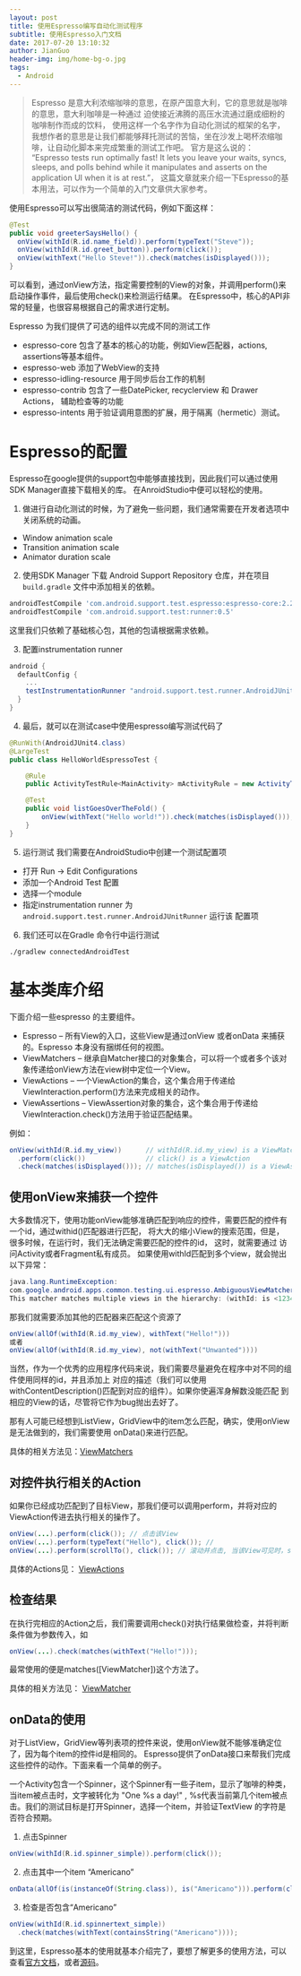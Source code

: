 ```yaml
---
layout: post
title: 使用Espresso编写自动化测试程序
subtitle: 使用Espresso入门文档
date: 2017-07-20 13:10:32
author: JianGuo
header-img: img/home-bg-o.jpg
tags:
  - Android
---
```


> Espresso 是意大利浓缩咖啡的意思，在原产国意大利，它的意思就是咖啡的意思，意大利咖啡是一种通过
迫使接近沸腾的高压水流通过磨成细粉的咖啡制作而成的饮料， 使用这样一个名字作为自动化测试的框架的名字，
我想作者的意思是让我们都能够拜托测试的苦恼，坐在沙发上喝杯浓缩咖啡，让自动化脚本来完成繁重的测试工作吧。
官方是这么说的： “Espresso tests run optimally fast! It lets you leave your waits, syncs,
sleeps, and polls behind while it manipulates and asserts on the application UI when it is at rest.”，
这篇文章就来介绍一下Espresso的基本用法，可以作为一个简单的入门文章供大家参考。

使用Espresso可以写出很简洁的测试代码，例如下面这样：
```java
@Test
public void greeterSaysHello() {
  onView(withId(R.id.name_field)).perform(typeText("Steve"));
  onView(withId(R.id.greet_button)).perform(click());
  onView(withText("Hello Steve!")).check(matches(isDisplayed()));
}
```
可以看到，通过onView方法，指定需要控制的View的对象，并调用perform()来启动操作事件，最后使用check()来检测运行结果。
在Espresso中，核心的API非常的轻量，也很容易根据自己的需求进行定制。

Espresso 为我们提供了可选的组件以完成不同的测试工作
- espresso-core 包含了基本的核心的功能，例如View匹配器，actions, assertions等基本组件。
- espresso-web 添加了WebView的支持
- espresso-idling-resource 用于同步后台工作的机制
- espresso-contrib 包含了一些DatePicker, recyclerview 和 Drawer Actions， 辅助检查等的功能
- espresso-intents 用于验证调用意图的扩展，用于隔离（hermetic）测试。


# Espresso的配置
Espresso在google提供的support包中能够直接找到，因此我们可以通过使用SDK Manager直接下载相关的库。
在AnroidStudio中便可以轻松的使用。

1. 做进行自动化测试的时候，为了避免一些问题，我们通常需要在开发者选项中关闭系统的动画。
- Window animation scale
- Transition animation scale
- Animator duration scale

2. 使用SDK Manager 下载 Android Support Repository 仓库，并在项目 ```build.gradle``` 文件中添加相关的依赖。
```gradle
androidTestCompile 'com.android.support.test.espresso:espresso-core:2.2.2'
androidTestCompile 'com.android.support.test:runner:0.5'
```
这里我们只依赖了基础核心包，其他的包请根据需求依赖。

3. 配置instrumentation runner
```gradle
android {
  defaultConfig {
    ...
    testInstrumentationRunner "android.support.test.runner.AndroidJUnitRunner"
  }
}
```

4. 最后，就可以在测试case中使用espresso编写测试代码了
```java
@RunWith(AndroidJUnit4.class)
@LargeTest
public class HelloWorldEspressoTest {

    @Rule
    public ActivityTestRule<MainActivity> mActivityRule = new ActivityTestRule(MainActivity.class);

    @Test
    public void listGoesOverTheFold() {
        onView(withText("Hello world!")).check(matches(isDisplayed()));
    }
}
```

5. 运行测试
我们需要在AndroidStudio中创建一个测试配置项
 - 打开 Run -> Edit Configurations
 - 添加一个Android Test 配置
 - 选择一个module
 - 指定instrumentation runner 为 ```android.support.test.runner.AndroidJUnitRunner```
运行该 配置项

6. 我们还可以在Gradle 命令行中运行测试
```
./gradlew connectedAndroidTest
```

# 基本类库介绍
下面介绍一些espresso 的主要组件。
- Espresso – 所有View的入口，这些View是通过onView 或者onData 来捕获的。Espresso 本身没有捆绑任何的视图。
- ViewMatchers – 继承自Matcher接口的对象集合，可以将一个或者多个该对象传递给onView方法在view树中定位一个View。
- ViewActions – 一个ViewAction的集合，这个集合用于传递给ViewInteraction.perform()方法来完成相关的动作。
- ViewAssertions – ViewAssertion对象的集合，这个集合用于传递给ViewInteraction.check()方法用于验证匹配结果。

例如：
```java
onView(withId(R.id.my_view))      // withId(R.id.my_view) is a ViewMatcher
  .perform(click())               // click() is a ViewAction
  .check(matches(isDisplayed())); // matches(isDisplayed()) is a ViewAssertion
```
## 使用onView来捕获一个控件
大多数情况下，使用功能onView能够准确匹配到响应的控件，需要匹配的控件有一个id，通过withid()匹配器进行匹配，
将大大的缩小View的搜索范围，但是，很多时候，在运行时，我们无法确定需要匹配的控件的id， 这时，就需要通过
访问Activity或者Fragment私有成员。
如果使用withId匹配到多个view，就会抛出以下异常：
```java
java.lang.RuntimeException:
com.google.android.apps.common.testing.ui.espresso.AmbiguousViewMatcherException:
This matcher matches multiple views in the hierarchy: (withId: is <123456789>)
```
那我们就需要添加其他的匹配器来匹配这个资源了
```java
onView(allOf(withId(R.id.my_view), withText("Hello!")))
或者
onView(allOf(withId(R.id.my_view), not(withText("Unwanted"))))
```
当然，作为一个优秀的应用程序代码来说，我们需要尽量避免在程序中对不同的组件使用同样的id，并且添加上
对应的描述（我们可以使用withContentDescription()匹配到对应的组件）。如果你使遍浑身解数没能匹配
到相应的View的话，尽管将它作为bug抛出去好了。

那有人可能已经想到ListView，GridView中的item怎么匹配，确实，使用onView是无法做到的，我们需要使用
onData()来进行匹配。

具体的相关方法见：[ViewMatchers](https://android.googlesource.com/platform/frameworks/testing/+/android-support-test/espresso/core/src/main/java/android/support/test/espresso/matcher/ViewMatchers.java)


## 对控件执行相关的Action
如果你已经成功匹配到了目标View，那我们便可以调用perform，并将对应的ViewAction传进去执行相关的操作了。
```java
onView(...).perform(click()); // 点击该View
onView(...).perform(typeText("Hello"), click()); //
onView(...).perform(scrollTo(), click()); // 滚动并点击, 当该View可见时，scrollTo无效
```

具体的Actions见：
 [ViewActions](https://android.googlesource.com/platform/frameworks/testing/+/android-support-test/espresso/core/src/main/java/android/support/test/espresso/action/ViewActions.java)

## 检查结果
在执行完相应的Action之后，我们需要调用check()对执行结果做检查，并将判断条件做为参数传入，如
```java
onView(...).check(matches(withText("Hello!")));
```
最常使用的便是matches([ViewMatcher])这个方法了。

具体的相关方法见：
[ViewMatcher](https://android.googlesource.com/platform/frameworks/testing/+/android-support-test/espresso/core/src/main/java/android/support/test/espresso/matcher/ViewMatchers.java)

## onData的使用
对于ListView，GridView等列表项的控件来说，使用onView就不能够准确定位了，因为每个item的控件id是相同的。
Espresso提供了onData接口来帮我们完成这些控件的动作。下面来看一个简单的例子。

一个Activity包含一个Spinner，这个Spinner有一些子item，显示了咖啡的种类，当item被点击时，文字被转化为
"One %s a day!" , %s代表当前第几个item被点击。我们的测试目标是打开Spinner，选择一个item，并验证TextView
的字符是否符合预期。

1. 点击Spinner
 ```java
onView(withId(R.id.spinner_simple)).perform(click());
 ```
2. 点击其中一个item “Americano”
```java
onData(allOf(is(instanceOf(String.class)), is("Americano"))).perform(click());
```
3. 检查是否包含“Americano”
```java
onView(withId(R.id.spinnertext_simple))
  .check(matches(withText(containsString("Americano"))));
```


到这里，Espresso基本的使用就基本介绍完了，要想了解更多的使用方法，可以查看[官方文档](https://google.github.io/android-testing-support-library/docs/espresso/index.html)，或者[源码](https://android.googlesource.com/platform/frameworks/testing/+/android-support-test/espresso/core/src/main/java/android/support/test/espresso/)。

